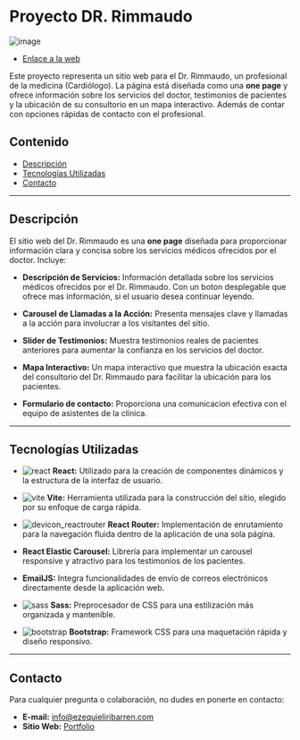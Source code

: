 # Proyecto DR. Rimmaudo 
![image](https://github.com/ezequieliribarren/Dr.Rimmaudo/assets/105462718/56a217ed-8472-41fd-bedd-0965f2b249ec)

- [Enlace a la web](https://www.drdiegobrimmaudo.com.ar/)


Este proyecto representa un sitio web para el Dr. Rimmaudo, un profesional de la medicina (Cardiólogo). La página está diseñada como una **one page** y ofrece información sobre los servicios del doctor, testimonios de pacientes y la ubicación de su consultorio en un mapa interactivo. Además de contar con opciones rápidas de contacto con el profesional.

## Contenido

- [Descripción](#descripción)
- [Tecnologías Utilizadas](#tecnologías-utilizadas)
- [Contacto](#contacto)

---


## Descripción

El sitio web del Dr. Rimmaudo es una **one page** diseñada para proporcionar información clara y concisa sobre los servicios médicos ofrecidos por el doctor. Incluye:

- **Descripción de Servicios:** Información detallada sobre los servicios médicos ofrecidos por el Dr. Rimmaudo. Con un boton desplegable que ofrece mas información, si el usuario desea continuar leyendo.

- **Carousel de Llamadas a la Acción:** Presenta mensajes clave y llamadas a la acción para involucrar a los visitantes del sitio.

- **Slider de Testimonios:** Muestra testimonios reales de pacientes anteriores para aumentar la confianza en los servicios del doctor.

- **Mapa Interactivo:** Un mapa interactivo que muestra la ubicación exacta del consultorio del Dr. Rimmaudo para facilitar la ubicación para los pacientes.
  
- **Formulario de contacto:** Proporciona una comunicacion efectiva con el equipo de asistentes de la clínica.

---


## Tecnologías Utilizadas

- ![react](https://github.com/ezequieliribarren/Dr.Rimmaudo/assets/105462718/fd64b8f1-e248-41c1-a279-f4a4b442259d) **React:** Utilizado para la creación de componentes dinámicos y la estructura de la interfaz de usuario.
  
- ![vite](https://github.com/ezequieliribarren/Dr.Rimmaudo/assets/105462718/e407de7a-6076-4d4e-a933-e60747278467) **Vite:** Herramienta utilizada para la construcción del sitio, elegido por su enfoque de carga rápida.
  
- ![devicon_reactrouter](https://github.com/ezequieliribarren/Dr.Rimmaudo/assets/105462718/707dd0b5-e274-4869-9cb4-76376784dcf8) **React Router:** Implementación de enrutamiento para la navegación fluida dentro de la aplicación de una sola página.

- **React Elastic Carousel:** Librería para implementar un carousel responsive y atractivo para los testimonios de los pacientes.

- **EmailJS:** Integra funcionalidades de envío de correos electrónicos directamente desde la aplicación web.

- ![sass](https://github.com/ezequieliribarren/Dr.Rimmaudo/assets/105462718/6c5ff55e-00c2-45fa-be9c-21d750e047a3) **Sass:** Preprocesador de CSS para una estilización más organizada y mantenible.

- ![bootstrap](https://github.com/ezequieliribarren/Dr.Rimmaudo/assets/105462718/7f991683-b7e4-41e1-bce9-696290a5d411) **Bootstrap:** Framework CSS para una maquetación rápida y diseño responsivo.

---

## Contacto

Para cualquier pregunta o colaboración, no dudes en ponerte en contacto:

- **E-mail:** [info@ezequieliribarren.com](mailto:info@ezequieliribarren.com)
- **Sitio Web:** [Portfolio](https://ezequieliribarren.com/)
